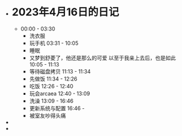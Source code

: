 - # 2023年4月16日的日记
	- 00:00 - 03:30 
	  * 洗衣服
	  * 玩手机
	  03:31 - 10:05
	  * 睡眠
	  * 又梦到舒菱了，他还是那么的可爱 以至于我亲上去后，也是如此
	  10:05 - 11:13 
	  * 等待磁盘拷贝
	  11:13 - 11:34 
	  * 先做饭
	  11:34 - 12:26 
	  * 吃饭
	  12:26 - 12:40
	  * 玩会arcaea
	  12:40 - 13:09 
	  * 洗澡
	  13:09 - 16:46 
	  * 更新系统与配置
	  16:46 - 
	  * 被室友吵得头痛
-
-